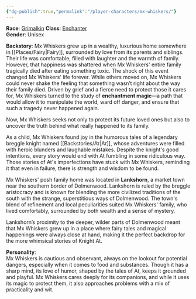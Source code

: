 ```yaml
---
{"dg-publish":true,"permalink":"/player-characters/mx-whiskers/"}
---
```




**Race**: [Grimalkin](https://www.dolmenwood.necroticgnome.com/rules/doku.php?id=grimalkin) 
**Class**: [Enchanter](https://www.dolmenwood.necroticgnome.com/rules/doku.php?id=enchanter)  
**Gender**: Unisex

**Backstory**: 
Mx Whiskers grew up in a wealthy, luxurious home somewhere in [[Places/Fairy\|Fairy]], surrounded by love from its parents and siblings. Their life was comfortable, filled with laughter and the warmth of family. However, that happiness was shattered when Mx Whiskers' entire family tragically died after eating something toxic. The shock of this event changed Mx Whiskers' life forever. While others moved on, Mx Whiskers could never shake the feeling that something wasn’t right about the way their family died. Driven by grief and a fierce need to protect those it cares for, Mx Whiskers turned to the study of **enchantment magic**—a path that would allow it to manipulate the world, ward off danger, and ensure that such a tragedy never happened again.

Now, Mx Whiskers seeks not only to protect its future loved ones but also to uncover the truth behind what really happened to its family. 

As a child, Mx Whiskers found joy in the humorous tales of a legendary breggle knight named [[Backstories/Ατ\|Ατ]], whose adventures were filled with heroic blunders and laughable mistakes. Despite the knight's good intentions, every story would end with At fumbling in some ridiculous way. Those stories of At's imperfections have stuck with Mx Whiskers, reminding it that even in failure, there is strength and wisdom to be found.

Mx Whiskers' posh family home was located in **Lankshorn**, a market town near the southern border of Dolmenwood. Lankshorn is ruled by the breggle aristocracy and is known for blending the more civilized traditions of the south with the strange, superstitious ways of Dolmenwood. The town's blend of refinement and local peculiarities suited Mx Whiskers' family, who lived comfortably, surrounded by both wealth and a sense of mystery.

Lankshorn’s proximity to the deeper, wilder parts of Dolmenwood meant that Mx Whiskers grew up in a place where fairy tales and magical happenings were always close at hand, making it the perfect backdrop for the more whimsical stories of Knight At.


**Personality**:  
Mx Whiskers is cautious and observant, always on the lookout for potential dangers, especially when it comes to food and substances. Though it has a sharp mind, its love of humor, shaped by the tales of At, keeps it grounded and playful. Mx Whiskers cares deeply for its companions, and while it uses its magic to protect them, it also approaches problems with a mix of practicality and wit.